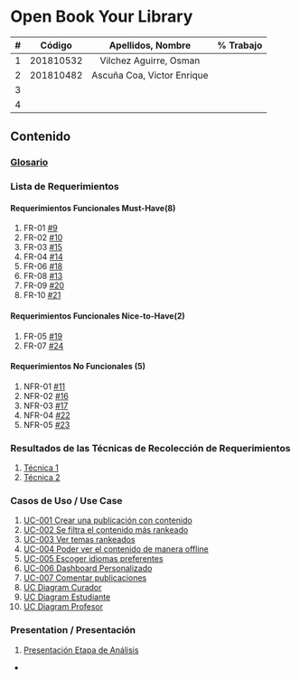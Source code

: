 # Open Book Your Library

|  **#** | **Código** | **Apellidos, Nombre** | **% Trabajo** |
| :---: | :---: | :---: | :---: |
|  1 | 201810532 | Vilchez Aguirre, Osman |  |
|  2 | 201810482 | Ascuña Coa, Victor Enrique |  |
|  3 |  |  |  |
|  4 |  |  |  |


## Contenido
### [Glosario](docs/glossary.md)
### Lista de Requerimientos 
#### Requerimientos Funcionales Must-Have(8)
1. FR-01 [#9](https://github.com/cs2901-2020-1/open-book/issues/9)
2. FR-02 [#10](https://github.com/cs2901-2020-1/open-book/issues/10)
3. FR-03 [#15](https://github.com/cs2901-2020-1/open-book/issues/15)
4. FR-04 [#14](https://github.com/cs2901-2020-1/open-book/issues/14)
5. FR-06 [#18](https://github.com/cs2901-2020-1/open-book/issues/18)
6. FR-08 [#13](https://github.com/cs2901-2020-1/open-book/issues/13)
7. FR-09 [#20](https://github.com/cs2901-2020-1/open-book/issues/20)
8. FR-10 [#21](https://github.com/cs2901-2020-1/open-book/issues/21)

#### Requerimientos Funcionales Nice-to-Have(2)
1. FR-05 [#19](https://github.com/cs2901-2020-1/open-book/issues/19)
2. FR-07 [#24](https://github.com/cs2901-2020-1/open-book/issues/24)

#### Requerimientos No Funcionales (5)
1. NFR-01 [#11](https://github.com/cs2901-2020-1/open-book/issues/11)
2. NFR-02 [#16](https://github.com/cs2901-2020-1/open-book/issues/16)
3. NFR-03 [#17](https://github.com/cs2901-2020-1/open-book/issues/17)
4. NFR-04 [#22](https://github.com/cs2901-2020-1/open-book/issues/22)
5. NFR-05 [#23](https://github.com/cs2901-2020-1/open-book/issues/23)

### Resultados de las Técnicas de Recolección de Requerimientos
1. [Técnica 1](docs/analysis/tecnica1.md)
1. [Técnica 2](docs/analysis/tecnica2.md)

### Casos de Uso / Use Case
1.  [UC-001 Crear una publicación con contenido](Use%20Cases/Text/UC001.pdf)
2.  [UC-002 Se filtra el contenido más rankeado](Use%20Cases/Text/UC002.pdf)
3.  [UC-003 Ver temas rankeados](Use%20Cases/Text/UC003.pdf)
4.  [UC-004 Poder ver el contenido de manera offline](Use%20Cases/Text/UC004.pdf)
5.  [UC-005 Escoger idiomas preferentes](Use%20Cases/Text/UC005.pdf)
6.  [UC-006 Dashboard Personalizado](Use%20Cases/Text/UC006.pdf)
7.  [UC-007 Comentar publicaciones](Use%20Cases/Text/UC007.pdf)
8.  [UC Diagram Curador](Use%20Cases/Diagram/Curador.pdf)
9.  [UC Diagram Estudiante](Use%20Cases/Diagram/Estudiante.pdf)
10. [UC Diagram Profesor](Use%20Cases/Diagram/Profesor.pdf)

### Presentation / Presentación
1. [Presentación Etapa de Análisis](docs/analysis/presentation.pdf)
+
